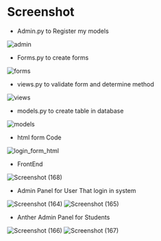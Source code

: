 # Screenshot
- Admin.py to Register my models

![admin](https://github.com/omar201999/django_task_3_Sprints/assets/46471716/d1999cd4-8a8f-4a28-8c28-cdeb4a5b5cff)

- Forms.py to create forms 

![forms](https://github.com/omar201999/django_task_3_Sprints/assets/46471716/453c458b-c863-4979-9a36-6f9b34daf302)

- views.py to validate form and determine method

![views](https://github.com/omar201999/django_task_3_Sprints/assets/46471716/843aba56-5327-4f3a-829a-72ff62a9e67b)

- models.py to create table in database

![models](https://github.com/omar201999/django_task_3_Sprints/assets/46471716/f154db8c-85e4-4f3c-adf2-52a3ba922ddd)

- html form Code

![login_form_html](https://github.com/omar201999/django_task_3_Sprints/assets/46471716/813fdcb2-ad03-4697-b285-19f1a3505843)

- FrontEnd

![Screenshot (168)](https://github.com/omar201999/django_task_3_Sprints/assets/46471716/c113b6c5-9f9c-4df6-8e97-4c3d6ab1a45b)

- Admin Panel for User That login in system

![Screenshot (164)](https://github.com/omar201999/django_task_3_Sprints/assets/46471716/ac399984-9988-4dd5-ac5b-c98426fdbf5c)
![Screenshot (165)](https://github.com/omar201999/django_task_3_Sprints/assets/46471716/a0102c7f-9eca-4fe5-94c0-4828d4686c45)

- Anther Admin Panel for Students

![Screenshot (166)](https://github.com/omar201999/django_task_3_Sprints/assets/46471716/c9da35cb-3fde-445d-bf0b-50a6abc54f5f)
![Screenshot (167)](https://github.com/omar201999/django_task_3_Sprints/assets/46471716/54f975e3-9ed5-44a0-be7f-14ce50651779)


